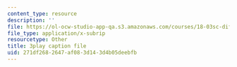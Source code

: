 ```yaml
---
content_type: resource
description: ''
file: https://ol-ocw-studio-app-qa.s3.amazonaws.com/courses/18-03sc-differential-equations-fall-2011/271df2682647af083d143d4b05deebfb_pUFSXhoazY8.srt
file_type: application/x-subrip
resourcetype: Other
title: 3play caption file
uid: 271df268-2647-af08-3d14-3d4b05deebfb
---
```

